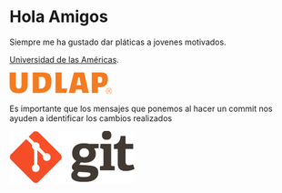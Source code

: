# Hola Amigos

Siempre me ha gustado dar pláticas a jovenes motivados.

[Universidad de las Américas](https://www.udlap.mx/web/).

![UDLA](logo-udlap-250.png)

Es importante que los mensajes que ponemos al hacer un commit nos ayuden a identificar los cambios realizados

![GIT](git.png)
